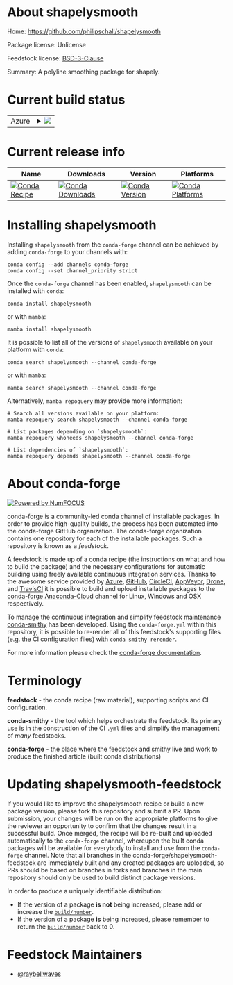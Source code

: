 About shapelysmooth
===================

Home: https://github.com/philipschall/shapelysmooth

Package license: Unlicense

Feedstock license: [BSD-3-Clause](https://github.com/conda-forge/shapelysmooth-feedstock/blob/main/LICENSE.txt)

Summary: A polyline smoothing package for shapely.

Current build status
====================


<table>
    
  <tr>
    <td>Azure</td>
    <td>
      <details>
        <summary>
          <a href="https://dev.azure.com/conda-forge/feedstock-builds/_build/latest?definitionId=18549&branchName=main">
            <img src="https://dev.azure.com/conda-forge/feedstock-builds/_apis/build/status/shapelysmooth-feedstock?branchName=main">
          </a>
        </summary>
        <table>
          <thead><tr><th>Variant</th><th>Status</th></tr></thead>
          <tbody><tr>
              <td>linux_64_python3.10.____cpython</td>
              <td>
                <a href="https://dev.azure.com/conda-forge/feedstock-builds/_build/latest?definitionId=18549&branchName=main">
                  <img src="https://dev.azure.com/conda-forge/feedstock-builds/_apis/build/status/shapelysmooth-feedstock?branchName=main&jobName=linux&configuration=linux%20linux_64_python3.10.____cpython" alt="variant">
                </a>
              </td>
            </tr><tr>
              <td>linux_64_python3.8.____cpython</td>
              <td>
                <a href="https://dev.azure.com/conda-forge/feedstock-builds/_build/latest?definitionId=18549&branchName=main">
                  <img src="https://dev.azure.com/conda-forge/feedstock-builds/_apis/build/status/shapelysmooth-feedstock?branchName=main&jobName=linux&configuration=linux%20linux_64_python3.8.____cpython" alt="variant">
                </a>
              </td>
            </tr><tr>
              <td>linux_64_python3.9.____cpython</td>
              <td>
                <a href="https://dev.azure.com/conda-forge/feedstock-builds/_build/latest?definitionId=18549&branchName=main">
                  <img src="https://dev.azure.com/conda-forge/feedstock-builds/_apis/build/status/shapelysmooth-feedstock?branchName=main&jobName=linux&configuration=linux%20linux_64_python3.9.____cpython" alt="variant">
                </a>
              </td>
            </tr><tr>
              <td>osx_64_python3.10.____cpython</td>
              <td>
                <a href="https://dev.azure.com/conda-forge/feedstock-builds/_build/latest?definitionId=18549&branchName=main">
                  <img src="https://dev.azure.com/conda-forge/feedstock-builds/_apis/build/status/shapelysmooth-feedstock?branchName=main&jobName=osx&configuration=osx%20osx_64_python3.10.____cpython" alt="variant">
                </a>
              </td>
            </tr><tr>
              <td>osx_64_python3.8.____cpython</td>
              <td>
                <a href="https://dev.azure.com/conda-forge/feedstock-builds/_build/latest?definitionId=18549&branchName=main">
                  <img src="https://dev.azure.com/conda-forge/feedstock-builds/_apis/build/status/shapelysmooth-feedstock?branchName=main&jobName=osx&configuration=osx%20osx_64_python3.8.____cpython" alt="variant">
                </a>
              </td>
            </tr><tr>
              <td>osx_64_python3.9.____cpython</td>
              <td>
                <a href="https://dev.azure.com/conda-forge/feedstock-builds/_build/latest?definitionId=18549&branchName=main">
                  <img src="https://dev.azure.com/conda-forge/feedstock-builds/_apis/build/status/shapelysmooth-feedstock?branchName=main&jobName=osx&configuration=osx%20osx_64_python3.9.____cpython" alt="variant">
                </a>
              </td>
            </tr><tr>
              <td>win_64_python3.10.____cpython</td>
              <td>
                <a href="https://dev.azure.com/conda-forge/feedstock-builds/_build/latest?definitionId=18549&branchName=main">
                  <img src="https://dev.azure.com/conda-forge/feedstock-builds/_apis/build/status/shapelysmooth-feedstock?branchName=main&jobName=win&configuration=win%20win_64_python3.10.____cpython" alt="variant">
                </a>
              </td>
            </tr><tr>
              <td>win_64_python3.8.____cpython</td>
              <td>
                <a href="https://dev.azure.com/conda-forge/feedstock-builds/_build/latest?definitionId=18549&branchName=main">
                  <img src="https://dev.azure.com/conda-forge/feedstock-builds/_apis/build/status/shapelysmooth-feedstock?branchName=main&jobName=win&configuration=win%20win_64_python3.8.____cpython" alt="variant">
                </a>
              </td>
            </tr><tr>
              <td>win_64_python3.9.____cpython</td>
              <td>
                <a href="https://dev.azure.com/conda-forge/feedstock-builds/_build/latest?definitionId=18549&branchName=main">
                  <img src="https://dev.azure.com/conda-forge/feedstock-builds/_apis/build/status/shapelysmooth-feedstock?branchName=main&jobName=win&configuration=win%20win_64_python3.9.____cpython" alt="variant">
                </a>
              </td>
            </tr>
          </tbody>
        </table>
      </details>
    </td>
  </tr>
</table>

Current release info
====================

| Name | Downloads | Version | Platforms |
| --- | --- | --- | --- |
| [![Conda Recipe](https://img.shields.io/badge/recipe-shapelysmooth-green.svg)](https://anaconda.org/conda-forge/shapelysmooth) | [![Conda Downloads](https://img.shields.io/conda/dn/conda-forge/shapelysmooth.svg)](https://anaconda.org/conda-forge/shapelysmooth) | [![Conda Version](https://img.shields.io/conda/vn/conda-forge/shapelysmooth.svg)](https://anaconda.org/conda-forge/shapelysmooth) | [![Conda Platforms](https://img.shields.io/conda/pn/conda-forge/shapelysmooth.svg)](https://anaconda.org/conda-forge/shapelysmooth) |

Installing shapelysmooth
========================

Installing `shapelysmooth` from the `conda-forge` channel can be achieved by adding `conda-forge` to your channels with:

```
conda config --add channels conda-forge
conda config --set channel_priority strict
```

Once the `conda-forge` channel has been enabled, `shapelysmooth` can be installed with `conda`:

```
conda install shapelysmooth
```

or with `mamba`:

```
mamba install shapelysmooth
```

It is possible to list all of the versions of `shapelysmooth` available on your platform with `conda`:

```
conda search shapelysmooth --channel conda-forge
```

or with `mamba`:

```
mamba search shapelysmooth --channel conda-forge
```

Alternatively, `mamba repoquery` may provide more information:

```
# Search all versions available on your platform:
mamba repoquery search shapelysmooth --channel conda-forge

# List packages depending on `shapelysmooth`:
mamba repoquery whoneeds shapelysmooth --channel conda-forge

# List dependencies of `shapelysmooth`:
mamba repoquery depends shapelysmooth --channel conda-forge
```


About conda-forge
=================

[![Powered by
NumFOCUS](https://img.shields.io/badge/powered%20by-NumFOCUS-orange.svg?style=flat&colorA=E1523D&colorB=007D8A)](https://numfocus.org)

conda-forge is a community-led conda channel of installable packages.
In order to provide high-quality builds, the process has been automated into the
conda-forge GitHub organization. The conda-forge organization contains one repository
for each of the installable packages. Such a repository is known as a *feedstock*.

A feedstock is made up of a conda recipe (the instructions on what and how to build
the package) and the necessary configurations for automatic building using freely
available continuous integration services. Thanks to the awesome service provided by
[Azure](https://azure.microsoft.com/en-us/services/devops/), [GitHub](https://github.com/),
[CircleCI](https://circleci.com/), [AppVeyor](https://www.appveyor.com/),
[Drone](https://cloud.drone.io/welcome), and [TravisCI](https://travis-ci.com/)
it is possible to build and upload installable packages to the
[conda-forge](https://anaconda.org/conda-forge) [Anaconda-Cloud](https://anaconda.org/)
channel for Linux, Windows and OSX respectively.

To manage the continuous integration and simplify feedstock maintenance
[conda-smithy](https://github.com/conda-forge/conda-smithy) has been developed.
Using the ``conda-forge.yml`` within this repository, it is possible to re-render all of
this feedstock's supporting files (e.g. the CI configuration files) with ``conda smithy rerender``.

For more information please check the [conda-forge documentation](https://conda-forge.org/docs/).

Terminology
===========

**feedstock** - the conda recipe (raw material), supporting scripts and CI configuration.

**conda-smithy** - the tool which helps orchestrate the feedstock.
                   Its primary use is in the construction of the CI ``.yml`` files
                   and simplify the management of *many* feedstocks.

**conda-forge** - the place where the feedstock and smithy live and work to
                  produce the finished article (built conda distributions)


Updating shapelysmooth-feedstock
================================

If you would like to improve the shapelysmooth recipe or build a new
package version, please fork this repository and submit a PR. Upon submission,
your changes will be run on the appropriate platforms to give the reviewer an
opportunity to confirm that the changes result in a successful build. Once
merged, the recipe will be re-built and uploaded automatically to the
`conda-forge` channel, whereupon the built conda packages will be available for
everybody to install and use from the `conda-forge` channel.
Note that all branches in the conda-forge/shapelysmooth-feedstock are
immediately built and any created packages are uploaded, so PRs should be based
on branches in forks and branches in the main repository should only be used to
build distinct package versions.

In order to produce a uniquely identifiable distribution:
 * If the version of a package **is not** being increased, please add or increase
   the [``build/number``](https://docs.conda.io/projects/conda-build/en/latest/resources/define-metadata.html#build-number-and-string).
 * If the version of a package **is** being increased, please remember to return
   the [``build/number``](https://docs.conda.io/projects/conda-build/en/latest/resources/define-metadata.html#build-number-and-string)
   back to 0.

Feedstock Maintainers
=====================

* [@raybellwaves](https://github.com/raybellwaves/)

